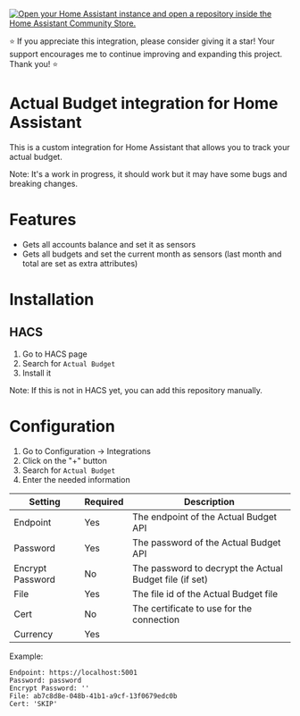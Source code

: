 [![Open your Home Assistant instance and open a repository inside the Home Assistant Community Store.](https://my.home-assistant.io/badges/hacs_repository.svg)](https://my.home-assistant.io/redirect/hacs_repository/?owner=jlvcm&repository=ha-actualbudget)

:star: If you appreciate this integration, please consider giving it a star! Your support encourages me to continue improving and expanding this project. Thank you! :star:

# Actual Budget integration for Home Assistant

This is a custom integration for Home Assistant that allows you to track your actual budget.

Note: It's a work in progress, it should work but it may have some bugs and breaking changes.

# Features

- Gets all accounts balance and set it as sensors
- Gets all budgets and set the current month as sensors (last month and total are set as extra attributes)

# Installation

## HACS

1. Go to HACS page
2. Search for `Actual Budget`
3. Install it

Note: If this is not in HACS yet, you can add this repository manually.

# Configuration

1. Go to Configuration -> Integrations
2. Click on the "+" button
3. Search for `Actual Budget`
4. Enter the needed information

| Setting       | Required | Description |
| ------------- | --------- | ----------- |
| Endpoint      | Yes       | The endpoint of the Actual Budget API |
| Password      | Yes       | The password of the Actual Budget API |
| Encrypt Password | No    | The password to decrypt the Actual Budget file (if set) |
| File          | Yes       | The file id of the Actual Budget file |
| Cert          | No        | The certificate to use for the connection |
| Currency      | Yes        | |

Example:

```
Endpoint: https://localhost:5001
Password: password
Encrypt Password: ''
File: ab7c8d8e-048b-41b1-a9cf-13f0679edc0b
Cert: 'SKIP'
```
